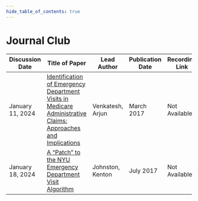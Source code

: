 ```yaml
---
hide_table_of_contents: true
---
```



# Journal Club

| Discussion Date | Title of Paper | Lead Author | Publication Date | Recording Link |
|-------------------|----------------------|-------------|------------|--------|
| January 11, 2024      | [Identification of Emergency Department Visits in Medicare Administrative Claims: Approaches and Implications](https://www.ncbi.nlm.nih.gov/pmc/articles/PMC5905698/)  | Venkatesh, Arjun  | March 2017 | Not Available |
| January 18, 2024      | [A “Patch” to the NYU Emergency Department Visit Algorithm](https://www.ncbi.nlm.nih.gov/pmc/articles/PMC5517669/)  | Johnston, Kenton  | July 2017 | Not Available |


